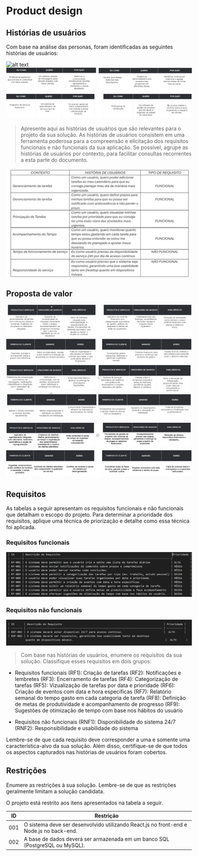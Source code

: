 # Product design

## Histórias de usuários

Com base na análise das personas, foram identificadas as seguintes histórias de usuários:

![alt text](<images/Historias de usuário.png>)
![alt text](<images/Historias de usuario 2.png>)
![alt text](<images/Historias de usuario 3.png>)


> Apresente aqui as histórias de usuários que são relevantes para o projeto da sua solução. As histórias de usuários consistem em uma ferramenta poderosa para a compreensão e elicitação dos requisitos funcionais e não funcionais da sua aplicação. Se possível, agrupe as histórias de usuários por contexto, para facilitar consultas recorrentes a esta parte do documento.

![alt text](images/HISTORIADEUSUARIOS.png)





## Proposta de valor

![alt text](<images/Proposta de valor.png>)
![alt text](<images/Proposta de valor 2.png>)
![alt text](<images/Proposta de valor 3.png>)






## Requisitos

As tabelas a seguir apresentam os requisitos funcionais e não funcionais que detalham o escopo do projeto. Para determinar a prioridade dos requisitos, aplique uma técnica de priorização e detalhe como essa técnica foi aplicada.

### Requisitos funcionais

![alt text](<images/REQUISITOS FUNCIONAIS.png>)

### Requisitos não funcionais

 ![alt text](<images/REQUISITOS NAO FUNCIONAIS.png>)


> Com base nas histórias de usuários, enumere os requisitos da sua solução. Classifique esses requisitos em dois grupos:

- Requisitos funcionais
(RF1): Criação de tarefas
(RF2): Notificações e lembretes
(RF3): Encerramento de tarefas
(RF4): Categorização de tarefas
(RF5): Vizualização de tarefas por data e prioridade
(RF6): Criação de eventos com data e hora específicas
(RF7): Relatório semanal do tempo gasto em cada categoria de tarefa
(RF8): Definição de metas de produtividade e acompanhamento de progresso 
(RF9): Sugestões de otimização de tempo com base nos hábitos do usuário

- Requisitos não funcionais
(RNF1): Disponibilidade do sistema 24/7
(RNF2): Responsibilidade e usabilidade do sistema

Lembre-se de que cada requisito deve corresponder a uma e somente uma característica-alvo da sua solução. Além disso, certifique-se de que todos os aspectos capturados nas histórias de usuários foram cobertos.




## Restrições

Enumere as restrições à sua solução. Lembre-se de que as restrições geralmente limitam a solução candidata.

O projeto está restrito aos itens apresentados na tabela a seguir.

|ID|                            Restrição                                            |
|--|-------------------------------------------------------|
|001| O sistema deve ser desenvolvido utilizando React.js no front-end e Node.js no back-end.  |
|002| A base de dados deverá ser armazenada em um banco SQL (PostgreSQL ou MySQL).    |
